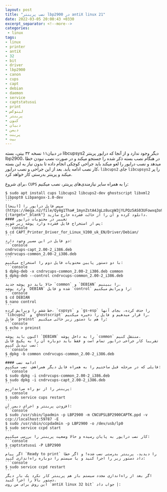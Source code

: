 ```yaml
---
layout: post
title: "نصب پرینتر lbp2900 در antiX linux 21"
date: 2022-03-05 20:00:43 +0330
excerpt_separator: <!--more-->
categories:
 - linux
tags:
- linux
- printer
- antiX
- 32
- bit
- driver
- lbp2900
- canon
- cups
- capt
- debian
- daemon
- service
- captstatusui
- print
- لینوکس
- پرینتر
- کنون
- دبیان
- دیمن
- پرینت
- بیت
---
```

در دبیان‌۱۱ نسخه ۳۲ بیتی، بسته libcupsys2 دیگر وجود ندارد و از آنجا که درایور پرینتر lbp2900، در هنگام نصب بسته ذکر شده را جستجو میکند و در صورت نصب نبودن خطا میدهد و نصب درایور را لغو میکند باید جراحی کوچکی انجام داده تا بدون نیاز به این بسته کار نصب ادامه یابد. بعد از این جراحی و نصب درایور، `libcups2` جای `libcupsys2` را پر میکند و پرینتر بدرستی کار خواهد کرد.  
<!--more-->

برای شروع، `CUPS` را به همراه سایر نیازمندی‌های پرینتر، نصب میکنیم:
````console
$ sudo apt install cups libcups2 libcups2-dev ghostscript libxml2 libpopt0 Libpangox-1.0-dev
```  
سپس فایل درایور را [اینجا](https://mega.nz/file/Qy4g1Tha#_1mynZstA4JgLz8ucpW3jYLPQz5AS03UFowxq3o9asU){:target="_blank"} دانلود کرده و آن را از حالت فشرده خارج سازید.
#### تغییر در محتویات درایور
پس از استخراج فایل فشرده وارد پوشه زیر شوید:
```console
$ cd CAPT_Printer_Driver_for_Linux_V200_uk_EN/Driver/Debian/
```  
دو فایل در این مسیر وجود دارد:
```console
cndrvcups-capt_2.00-2_i386.deb
cndrvcups-common_2.00-2_i386.deb
```  
با دو دستور پایین محتویات فایل دوم را استخراج میکنیم:
```console
$ dpkg-deb -x cndrvcups-common_2.00-2_i386.deb common
$ dpkg-deb --control cndrvcups-common_2.00-2_i386.deb
```  
حالا باید دو پوشه جدید `common` و `DEBIAN` را ببینیم.  
وارد پوشه `DEBIAN` شده و فایل `control` را ویرایش میکنیم:
```console
$ cd DEBIAN
$ nano control
```  
خط ششم را ویرایش کرده، `cupsys` و `gs-esp` را حذف کرده، بجای آنها `libcups2` و `ghostscript` را قرار میدهیم و فایل را ذخیره میکنیم.  
فایل `preinst` را هم با دستور زیر خالی میکنیم:
```console
$ echo > preinst
```  
اکنون باید پوشه `DEBIAN` را به داخل پوشه `common` منتقل کنیم.  
تقریبا کار جراحی درایور تمام است و فقط باید دوباره آن را به پکیج قابل نصب تبدیل کنیم:
```console
$ dpkg -b common cndrvcups-common_2.00-2_i386.deb
```  
#### ادامه نصب
فایلی که در مرحله قبل ساختیم را به همراه فایل دیگر همراهش، نصب میکنیم:
```console
$ sudo dpkg -i cndrvcups-common_2.00-2_i386.deb
$ sudo dpkg -i cndrvcups-capt_2.00-2_i386.deb
```  
پرینتر را از نو راه می‌اندازیم:
```console
$ sudo service cups restart
```  
افزودن پرینتر و اجرای دیمن آن:
```console
$ sudo /usr/sbin/lpadmin -p LBP2900 -m CNCUPSLBP2900CAPTK.ppd -v ccp://localhost:59787 -E  
$ sudo /usr/sbin/ccpdadmin -p LBP2900 -o /dev/usb/lp0
$ sudo service ccpd start
```  
کار نصب درایور به پایان رسیده و حالا وضعیت پرینتر را بررسی میکنیم:
```console
$ captstatusui -P LBP2900
```  
اگر پیام `Ready to print` را دیدید، پرینتر بدرستی نصب شده! و اگر خطا داد دستور زیر را اجرا کنید و یا سیستم را دوباره راه‌اندازی کنید:
```console
$ sudo service ccpd restart
```  
اگر بعد از راه‌اندازی مجدد سیستم باز هم پرینتر کار نکرد یک بار دیگر دستور بالا را اجرا کنید.  
این روش برای من روی `antiX linux 32 bit` جواب داد |: